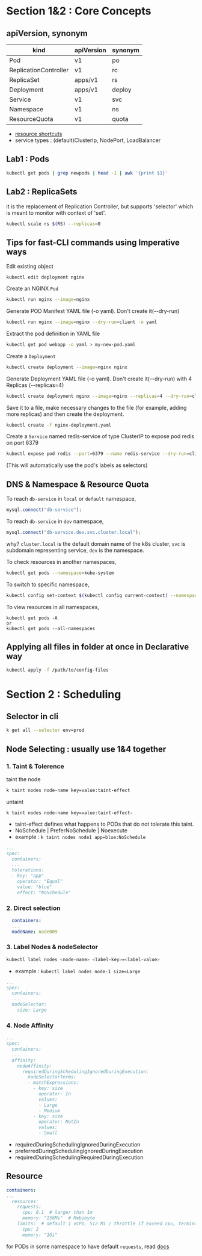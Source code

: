 # Section 1&2 : Core Concepts

## apiVersion, synonym

|kind|apiVersion|synonym|
|---|---|---|
|Pod|v1|po|
|ReplicationController|v1|rc|
|ReplicaSet|apps/v1|rs|
|Deployment|apps/v1|deploy|
|Service|v1|svc|
|Namespace|v1|ns|
|ResourceQuota|v1|quota|

* [resource shortcuts](https://medium.com/swlh/maximize-your-kubectl-productivity-with-shortcut-names-for-kubernetes-resources-f017303d95e2)
* service types : (default)ClusterIp, NodePort, LoadBalancer

## Lab1 : Pods

```bash
kubectl get pods | grep newpods | head -1 | awk '{print $1}'
```

## Lab2 : ReplicaSets

it is the replacement of Replication Controller, but supports 'selector' which is meant to monitor with context of 'set'.

```bash
kubectl scale rs $(RS) --replicas=0
```

## Tips for fast-CLI commands using **Imperative ways**

Edit existing object
```
kubectl edit deployment nginx
```

Create an NGINX `Pod`
```bash
kubectl run nginx --image=nginx
```
Generate POD Manifest YAML file (-o yaml). Don't create it(--dry-run)
```bash
kubectl run nginx --image=nginx --dry-run=client -o yaml
```
Extract the pod definition in YAML file
```bash
kubectl get pod webapp -o yaml > my-new-pod.yaml
```
Create a `Deployment`
```bash
kubectl create deployment --image=nginx nginx
```
Generate Deployment YAML file (-o yaml). Don't create it(--dry-run) with 4 Replicas (--replicas=4)
```bash
kubectl create deployment nginx --image=nginx --replicas=4 --dry-run=client -o yaml > nginx-deployment.yaml
```
Save it to a file, make necessary changes to the file (for example, adding more replicas) and then create the deployment.
```bash
kubectl create -f nginx-deployment.yaml
```

Create a `Service` named redis-service of type ClusterIP to expose pod redis on port 6379
```bash
kubectl expose pod redis --port=6379 --name redis-service --dry-run=client -o yaml
```
(This will automatically use the pod's labels as selectors)


## DNS & Namespace & Resource Quota
To reach `db-service` in `local` or `default` namespace,
```javascript
mysql.connect("db-service");
```
To reach `db-service` in `dev` namespace,
```javascript
mysql.connect("db-service.dev.svc.cluster.local");
```
why? `cluster.local` is the default domain name of the k8s cluster, `svc` is subdomain representing service, `dev` is the namespace.

To check resources in another namespaces,
```bash
kubectl get pods --namespace=kube-system
```

To switch to specific namespace,
```bash
kubectl config set-context $(kubectl config current-context) --namespace=dev
```

To view resources in all namespaces,
```
kubectl get pods -A
or
kubectl get pods --all-namespaces
```

## Applying all files in folder at once in **Declarative way**
```bash
kubectl apply -f /path/to/config-files
```


# Section 2 : Scheduling

## Selector in cli
```bash
k get all --selector env=prod
```

## Node Selecting : usually use 1&4 together

### 1. Taint & Tolerence

taint the node
```bash
k taint nodes node-name key=value:taint-effect
```
untaint
```
k taint nodes node-name key=value:taint-effect-
```
* taint-effect defines what happens to PODs that do not tolerate this taint. 
* NoSchedule | PreferNoSchedule | Noexecute
* example : ```k taint nodes node1 app=blue:NoSchedule```

```yml
...
spec:
  containers:
  ...
  tolerations:
  - key: "app"
    operator: "Equal"
    value: "blue"
    effect: "NoSchedule"
```

### 2. Direct selection
```yml
  containers:
  ...
  nodeName: node009
```

### 3. Label Nodes & nodeSelector

```bash
kubectl label nodes <node-name> <label-key>=<label-value>
```
* example : ```kubectl label nodes node-1 size=Large```
```yml
...
spec:
  containers:
  ...
  nodeSelector:
    size: Large
```

### 4. Node Affinity
```yml
...
spec:
  containers:
  ...
  affinity:
    nodeAffinity:
      requiredDuringSchedulingIgnoredDuringExecution:
        nodeSelectorTerms:
        - matchExpressions:
          - key: size
            operator: In
            values:
            - Large
            - Medium
          - key: size
            operator: NotIn
            values:
            - Small
```
* requiredDuringSchedulingIgnoredDuringExecution
* preferredDuringSchedulingIgnoredDuringExecution
* requiredDuringSchedulingRequiredDuringExecution

## Resource
```yml
containers:
...
  resources:
    requests:
      cpu: 0.1  # larger than 1m
      memory: "256Mi"  # Mebibyte
    limits:  # default 1 vCPU, 512 Mi / throttle if exceed cpu, terminated if exceed memory
      cpu: 2
      memory: "1Gi"
```
for PODs in some namespace to have default `requests`, read [docs](https://www.udemy.com/course/certified-kubernetes-administrator-with-practice-tests/learn/lecture/18055967#notes)




